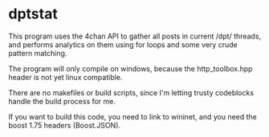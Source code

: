 # dptstat
 This program uses the 4chan API to gather all posts in current /dpt/ threads, and performs analytics on them using for loops and some very crude pattern matching.

 The program will only compile on windows, because the http_toolbox.hpp header is not yet linux compatible. 
 
 There are no makefiles or build scripts, since I'm letting trusty codeblocks handle the build process for me. 
 
 If you want to build this code, you need to link to wininet, and you need the boost 1.75 headers (Boost.JSON).
